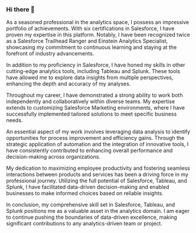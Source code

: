 ### Hi there 👋

As a seasoned professional in the analytics space, I possess an impressive portfolio of achievements. With six certifications in Salesforce, I have proven my expertise in this platform. Notably, I have been recognized twice as a Salesforce Trailhead Ranger and Einstein Analytics Specialist, showcasing my commitment to continuous learning and staying at the forefront of industry advancements.

In addition to my proficiency in Salesforce, I have honed my skills in other cutting-edge analytics tools, including Tableau and Splunk. These tools have allowed me to explore data insights from multiple perspectives, enhancing the depth and accuracy of my analyses.

Throughout my career, I have demonstrated a strong ability to work both independently and collaboratively within diverse teams. My expertise extends to customizing Salesforce Marketing environments, where I have successfully implemented tailored solutions to meet specific business needs.

An essential aspect of my work involves leveraging data analysis to identify opportunities for process improvement and efficiency gains. Through the strategic application of automation and the integration of innovative tools, I have consistently contributed to enhancing overall performance and decision-making across organizations.

My dedication to maximizing employee productivity and fostering seamless interactions between products and services has been a driving force in my professional journey. Utilizing the full potential of Salesforce, Tableau, and Splunk, I have facilitated data-driven decision-making and enabled businesses to make informed choices based on reliable insights.

In conclusion, my comprehensive skill set in Salesforce, Tableau, and Splunk positions me as a valuable asset in the analytics domain. I am eager to continue pushing the boundaries of data-driven excellence, making significant contributions to any analytics-driven team or project.

<!--
**craydata/craydata** is a ✨ _special_ ✨ repository because its `README.md` (this file) appears on your GitHub profile.

Here are some ideas to get you started:

- 🔭 I’m currently working on ...
- 🌱 I’m currently learning ...
- 👯 I’m looking to collaborate on ...
- 🤔 I’m looking for help with ...
- 💬 Ask me about ...
- 📫 How to reach me: ...
- 😄 Pronouns: ...
- ⚡ Fun fact: ...
-->
